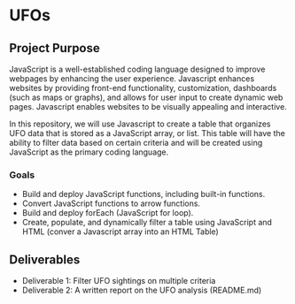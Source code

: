 # UFOs

## Project Purpose
JavaScript is a well-established coding language designed to improve webpages by enhancing the user experience. Javascript enhances websites by providing front-end functionality, customization, dashboards (such as maps or graphs), and allows for user input to create dynamic web pages. Javascript enables websites to be visually appealing and interactive. 

In this repository, we will use Javascript to create a table that organizes UFO data that is stored as a JavaScript array, or list. This table will have the ability to filter data based on certain criteria and will be created using JavaScript as the primary coding language.

### Goals
* Build and deploy JavaScript functions, including built-in functions.
* Convert JavaScript functions to arrow functions.
* Build and deploy forEach (JavaScript for loop).
* Create, populate, and dynamically filter a table using JavaScript and HTML (conver a Javascript array into an HTML Table)

## Deliverables
* Deliverable 1: Filter UFO sightings on multiple criteria
* Deliverable 2: A written report on the UFO analysis (README.md)
